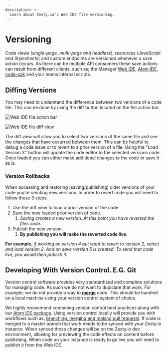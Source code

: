 ```yaml
---
description: >-
  Learn about Zesty.io's Web IDE file versioning.
---
```


# Versioning

Code views (*single-page, multi-page and headless*), resources (*JavaScript and Stylesheets*) and custom endpoints are versioned whenever a save action occurs. As there can be multiple API consumers these save actions can result from different clients, such as; the Manager [Web IDE](https://zesty.org/services/manager-ui/editor), [Atom IDE](https://zesty.org/tools/atom-package), [node-sdk](https://zesty.org/tools/node-sdk) and your teams internal scripts.


## Diffing Versions

You may need to understand the difference between two versions of a code file. This can be done by using the diff button located on the file action bar. 

![Web IDE file action bar](https://kfg6bckb.media.zestyio.com/09-action-bar.png)

![Web IDE file diff view](https://kfg6bckb.media.zestyio.com/08-diff-view.png)

The diff view will allow you to select two versions of the same file and see the changes that have occurred between them. This can be helpful to debug a code issue or to revert to a prior version of a file. Using the "Load Version X" button will update the code editor to the selected versions code. Once loaded you can either make additional changes to the code or save it as is.

### Version Rollbacks

When accessing and restoring (saving/publishing) older versions of your code you’re creating new versions. In order to revert code you will need to follow these 3 steps.

1. Use the diff view to load a prior version of the code.
2. Save the now loaded prior version of code. 
   1. *Saving creates a new version. At this point you have reverted the files code.*
3. Publish the new version. 
   1. **By publishing you will make the reverted code live.**

**For example**, *if working on version 4 but want to revert to version 2, select and load version 2. And on save version 5 is created. To send that code live, you would then publish it.*


## Developing With Version Control. E.G. Git

Version control software provides very standardized and complete solutions for managing code. As such we do not want to duplciate that work. For example; we do not provide a way to [**merge**](https://help.github.com/en/github/collaborating-with-issues-and-pull-requests/addressing-merge-conflicts) code. This should be handled on a local machine using your version control system of choice.

We highly recommend combining version control best practices along with our [Atom IDE package](https://zesty.org/tools/atom-package). Using version control locally will provide you with workflows such as; [branching, merging and making pull requests](https://guides.github.com/introduction/flow/). If code is merged to a master branch that work needs to be synced with your Zesty.io instance. When synced those changes will be on the Zesty.io dev envrionment, allowing for previewing the code effects on content before publishing. When code on your instance is ready to go live you will need to publish it from the Web IDE.
